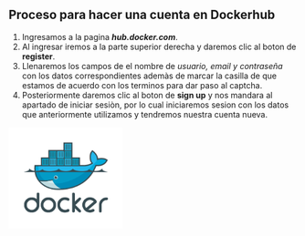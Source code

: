 ## Proceso para hacer una cuenta en Dockerhub
1. Ingresamos a la pagina ***hub.docker.com***.
1. Al ingresar iremos a la parte superior derecha y daremos clic al boton de **register**.
1. Llenaremos los campos de el nombre de *usuario, email y contraseña* con los datos correspondientes ademàs de marcar la casilla de que estamos de acuerdo con los terminos para dar paso al captcha.
1. Posteriormente daremos clic al boton de **sign up** y nos mandara al apartado de iniciar sesiòn, por lo cual iniciaremos sesion con los datos que anteriormente utilizamos y tendremos nuestra cuenta nueva. 
 
 <img src="https://raw.githubusercontent.com/docker-library/docs/c350af05d3fac7b5c3f6327ac82fe4d990d8729c/docker/logo.png" width="200px" />
